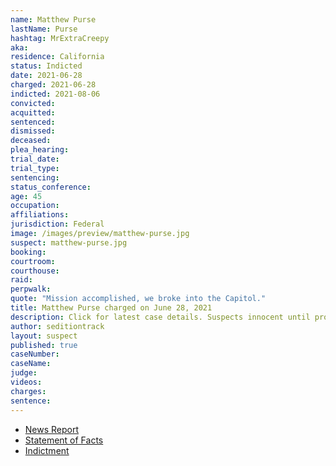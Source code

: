```yaml
---
name: Matthew Purse
lastName: Purse
hashtag: MrExtraCreepy
aka:
residence: California
status: Indicted
date: 2021-06-28
charged: 2021-06-28
indicted: 2021-08-06
convicted:
acquitted:
sentenced:
dismissed:
deceased:
plea_hearing:
trial_date:
trial_type:
sentencing:
status_conference:
age: 45
occupation:
affiliations:
jurisdiction: Federal
image: /images/preview/matthew-purse.jpg
suspect: matthew-purse.jpg
booking:
courtroom:
courthouse:
raid:
perpwalk:
quote: "Mission accomplished, we broke into the Capitol."
title: Matthew Purse charged on June 28, 2021
description: Click for latest case details. Suspects innocent until proven guilty.
author: seditiontrack
layout: suspect
published: true
caseNumber:
caseName:
judge:
videos:
charges:
sentence:
---
```

- [News Report](https://abcnews.go.com/Politics/wireStory/california-man-charged-raiding-capitol-posing-press-78775394)
- [Statement of Facts](https://www.justice.gov/usao-dc/case-multi-defendant/file/1410621/download)
- [Indictment](https://extremism.gwu.edu/sites/g/files/zaxdzs2191/f/Matthew%20Thomas%20Purse%20Indictment.pdf)
